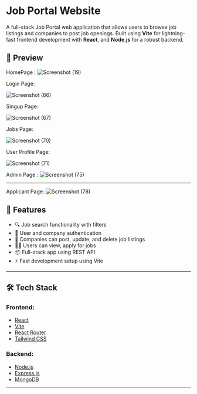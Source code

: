 # Job Portal Website

A full-stack Job Portal web application that allows users to browse job listings and companies to post job openings. Built using **Vite** for lightning-fast frontend development with **React**, and **Node.js** for a robust backend.


## 🚀 Preview

HomePage : 
![Screenshot (19)](https://github.com/user-attachments/assets/b41e65c2-9006-4125-b0c8-99b102a88918)


Login Page: 

![Screenshot (66)](https://github.com/user-attachments/assets/872afd78-999b-4bc9-85a8-4082d5696623)


Singup Page:

![Screenshot (67)](https://github.com/user-attachments/assets/e5d84df4-1100-49ab-b9e5-7ed3cedd54a6)


Jobs Page: 

![Screenshot (70)](https://github.com/user-attachments/assets/3d7db72f-de75-462d-8b86-d98c122b54d6)

User Profile Page:

![Screenshot (71)](https://github.com/user-attachments/assets/4f2ddc3d-8f83-4f56-9770-52e789910c61)


Admin Page : 
![Screenshot (75)](https://github.com/user-attachments/assets/b18b66b0-c2c1-46a0-aa96-ccc639eb0517)

---

Applicant Page:
![Screenshot (78)](https://github.com/user-attachments/assets/dd2e42d2-5664-4a18-860d-7d96e19bb217)

## 🚀 Features

- 🔍 Job search functionality with filters
- 📝 User and company authentication
- 🏢 Companies can post, update, and delete job listings
- 👨‍💼 Users can view, apply for jobs
- 📦 Full-stack app using REST API
- ⚡ Fast development setup using Vite

---

## 🛠️ Tech Stack

### Frontend:
- [React](https://reactjs.org/)
- [Vite](https://vitejs.dev/)
- [React Router](https://reactrouter.com/)
- [Tailwind CSS](https://tailwindcss.com/) 

### Backend:
- [Node.js](https://nodejs.org/)
- [Express.js](https://expressjs.com/)
- [MongoDB](https://www.mongodb.com/)

---

